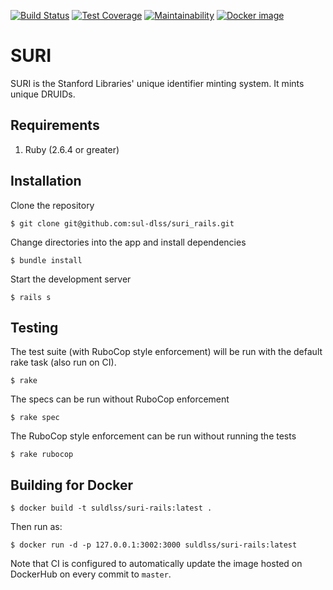 [![Build Status](https://circleci.com/gh/sul-dlss/suri_rails.svg?style=svg)](https://circleci.com/gh/sul-dlss/suri_rails)
[![Test Coverage](https://api.codeclimate.com/v1/badges/8c69820c161e14d45bc9/test_coverage)](https://codeclimate.com/github/sul-dlss/suri_rails/test_coverage)
[![Maintainability](https://api.codeclimate.com/v1/badges/8c69820c161e14d45bc9/maintainability)](https://codeclimate.com/github/sul-dlss/suri_rails/maintainability)
[![Docker image](https://images.microbadger.com/badges/image/suldlss/suri-rails.svg)](https://microbadger.com/images/suldlss/suri-rails "Get your own image badge on microbadger.com")

# SURI

SURI is the Stanford Libraries' unique identifier minting system. It mints unique DRUIDs.

## Requirements

1. Ruby (2.6.4 or greater)

## Installation

Clone the repository

    $ git clone git@github.com:sul-dlss/suri_rails.git

Change directories into the app and install dependencies

    $ bundle install

Start the development server

    $ rails s

## Testing

The test suite (with RuboCop style enforcement) will be run with the default rake task (also run on CI).

    $ rake

The specs can be run without RuboCop enforcement

    $ rake spec

The RuboCop style enforcement can be run without running the tests

    $ rake rubocop

## Building for Docker

```shell
$ docker build -t suldlss/suri-rails:latest .
```

Then run as:
```shell
$ docker run -d -p 127.0.0.1:3002:3000 suldlss/suri-rails:latest
```

Note that CI is configured to automatically update the image hosted on DockerHub on every commit to `master`.
